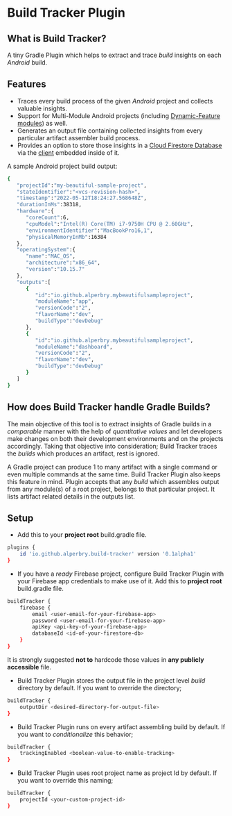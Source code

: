 # Build Tracker Plugin

## What is Build Tracker?

A tiny Gradle Plugin which helps to extract and trace _build_ insights on each _Android_ build.

## Features
- Traces every build process of the given _Android_ project and collects valuable insights.
- Support for Multi-Module Android projects (including [Dynamic-Feature modules](https://developer.android.com/guide/playcore/feature-delivery)) as well.
- Generates an output file containing collected insights from every particular artifact assembler build process.
- Provides an option to store those insights in a [Cloud Firestore Database](https://firebase.google.com/docs/firestore) via the [client](https://github.com/alperbry/build-tracker-client) embedded inside of it.

A sample Android project build output:
```bash
{
   "projectId":"my-beautiful-sample-project",
   "stateIdentifier":"<vcs-revision-hash>",
   "timestamp":"2022-05-12T18:24:27.568648Z",
   "durationInMs":38318,
   "hardware":{
      "coreCount":6,
      "cpuModel":"Intel(R) Core(TM) i7-9750H CPU @ 2.60GHz",
      "environmentIdentifier":"MacBookPro16,1",
      "physicalMemoryInMb":16384
   },
   "operatingSystem":{
      "name":"MAC_OS",
      "architecture":"x86_64",
      "version":"10.15.7"
   },
   "outputs":[
      {
         "id":"io.github.alperbry.mybeautifulsampleproject",
         "moduleName":"app",
         "versionCode":"2",
         "flavorName":"dev",
         "buildType":"devDebug"
      },
      {
         "id":"io.github.alperbry.mybeautifulsampleproject",
         "moduleName":"dashboard",
         "versionCode":"2",
         "flavorName":"dev",
         "buildType":"devDebug"
      }
   ]
}
```

## How does Build Tracker handle Gradle Builds?

The main objective of this tool is to extract insights of Gradle builds in a _comparable_ manner with the help of _quantitative values_ and let developers make changes on both their development environments and on the projects accordingly. Taking that objective into consideration; Build Tracker traces the _builds_ which produces an artifact, rest is ignored.

A Gradle project can produce 1 to many artifact with a single command or even multiple commands at the same time. Build Tracker Plugin also keeps this feature in mind. Plugin accepts that any _build_ which assembles output from any module(s) of a root project, belongs to that particular project. It lists artifact related details in the outputs list.

## Setup

-  Add this to your <b>project root</b> build.gradle file.
```bash
plugins {
    id 'io.github.alperbry.build-tracker' version '0.1alpha1'
}
```
- If you have a _ready_ Firebase project, configure Build Tracker Plugin with your Firebase app credentials to make use of it. Add this to <b>project root</b> build.gradle file.
```bash
buildTracker {
    firebase {
        email <user-email-for-your-firebase-app>
        password <user-email-for-your-firebase-app>
        apiKey <api-key-of-your-firebase-app>
        databaseId <id-of-your-firestore-db>
    }
}
```
It is strongly suggested <b>not to</b> hardcode those values in <b>any publicly accessible</b> file.

- Build Tracker Plugin stores the output file in the project level _build_ directory by default. If you want to override the directory;
```bash
buildTracker {
    outputDir <desired-directory-for-output-file>
}
```

- Build Tracker Plugin runs on every artifact assembling build by default. If you want to _conditionalize_ this behavior;
```bash
buildTracker {
    trackingEnabled <boolean-value-to-enable-tracking>
}
```

- Build Tracker Plugin uses root project name as project Id by default. If you want to override this naming;
```bash
buildTracker {
    projectId <your-custom-project-id>
}
```
